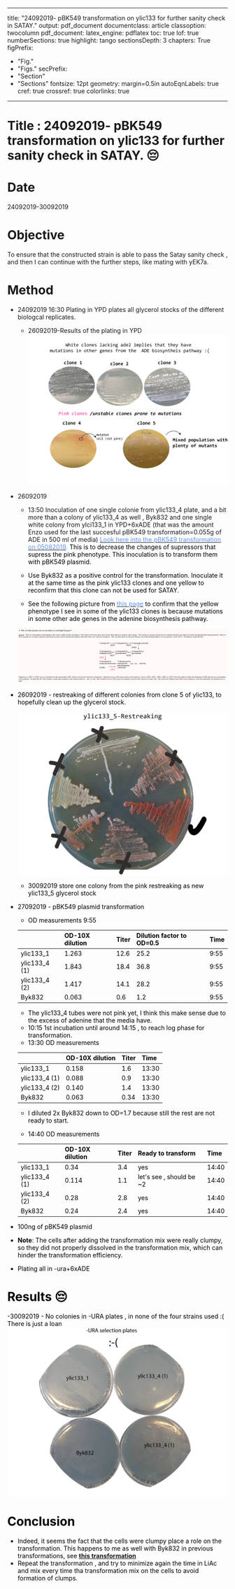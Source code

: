 
---
title: "24092019- pBK549 transformation on ylic133 for further sanity check in SATAY."
output: pdf_document
documentclass: article
classoption: twocolumn
pdf_document:
latex_engine: pdflatex
toc: true
lof: true
numberSections: true
highlight: tango
sectionsDepth: 3
chapters: True
figPrefix:
  - "Fig."
  - "Figs."
secPrefix:
  - "Section"
  - "Sections"
fontsize: 12pt
geometry: margin=0.5in
autoEqnLabels: true
cref: true
crossref: true
colorlinks: true
---

# Title : 24092019- pBK549 transformation on ylic133 for further sanity check in SATAY. :pensive:

# Date
24092019-30092019

# Objective
To ensure that the constructed strain is able to pass the Satay sanity check , and then I can continue with the further steps, like mating with yEK7a.

# Method
- 24092019 16:30 Plating in YPD plates all glycerol stocks of the different biologcal replicates.
  - 26092019-Results of the plating in YPD
   ![](../Images/27092019-glycerol-stocks-ylic133-all.png)
- 26092019
  - 13:50 Inoculation of one single colonie from ylic133_4 plate, and a bit more than a colony of ylic133_4 as well , Byk832 and one single white colony from ylci133_1 in YPD+6xADE (that was the amount Enzo used for the last succesful pBK549 transformation=0.055g of ADE in 500 ml of media) [<font color='CornflowerBlue'> Look here into the pBK549 transformation on 05082019](../2019-08/2019-08-05_Exp-Byk832-transformation-with-pBK549.md). <font color='black'> This is to decrease the changes of supressors that supress the pink phenotype. This inoculation is to transform them with pBK549 plasmid.
  - Use Byk832 as a positive control for the transformation. Inoculate it at the same time as the pink ylic133 clones and one yellow to reconfirm that this clone can not be used for SATAY.

  - See the following picture from [<font color='CornflowerBlue'> this page](https://www.phys.ksu.edu/gene/GENEFAQ.html) <font color='black'> to confirm that the yellow phenotype I see in some of the ylic133 clones is because mutations in some other ade genes in the adenine biosynthesis pathway.

  ![](../Images/ade2-supressor-mutations.png)
- 26092019 - restreaking of different colonies from clone 5 of ylic133, to hopefully clean up the glycerol stock.

   ![](../Images/re-streaking-ylic133-5-30092019.png)
   - 30092019 store one colony from the pink restreaking as new ylic133_5 glycerol stock
- 27092019 - pBK549 plasmid transformation
  - OD measurements 9:55

  |   | OD-10X dilution |Titer   |Dilution factor to OD=0.5   |Time|
  |---|---|---|---|---|
  | ylic133_1  |1.263  | 12.6  | 25.2  | 9:55 |
  | ylic133_4 (1)  |1.843   |18.4  | 36.8  | 9:55 |
  | ylic133_4 (2)  |1.417   | 14.1  | 28.2  | 9:55 |
  | Byk832  |0.063  | 0.6  | 1.2  | 9:55 |
  - The ylic133_4 tubes were not pink yet, I think this make sense due to the excess of adenine that the media have.
  - 10:15 1st incubation until around 14:15 , to reach log phase for transformation.
  - 13:30 OD measurements

  |   | OD-10X dilution |Titer   |Time|
  |---|---|---|---|
  | ylic133_1  |0.158  | 1.6  |  13:30 |
  | ylic133_4 (1)  |0.088  |0.9 |  13:30  |
  | ylic133_4 (2)  |0.140   | 1.4  |  13:30  |
  | Byk832  |0.063  | 0.34  | 13:30  |
  - I diluted 2x Byk832 down to OD=1.7 because still the rest are not ready to start.

  - 14:40 OD measurements

  |   | OD-10X dilution |Titer   |Ready to transform |Time|
  |---|---|---|---|---|
  | ylic133_1  |0.34  | 3.4  |yes | 14:40 |
  | ylic133_4 (1)  |0.114  |1.1 | let's see , should be ~2  | 14:40  |
  | ylic133_4 (2)  |0.28   | 2.8  | yes | 14:40  |
  | Byk832  |0.24  | 2.4  | yes | 14:40  |

- 100ng of pBK549 plasmid
- **Note**: The cells after adding the transformation mix were really clumpy, so they did not properly dissolved in the transformation mix, which can hinder the transformation efficiency.
- Plating all in -ura+6xADE
# Results :pensive:
-30092019 - No colonies in -URA plates , in none of the four strains used :( There is just a loan
![](../Images/30092019-ylic133+pbk549-results-not-good.png)
# Conclusion
- Indeed, it seems the fact that the cells were clumpy place a role on the transformation. This happens to me as well with Byk832 in previous transformations, see [**this transformation**](../2019-07/2019-07-10_Byk832-transformation-pBk549.md)
- Repeat the transformation , and try to minimize again the time in LiAc and mix every time tha transformation mix on the cells to avoid formation of clumps.
